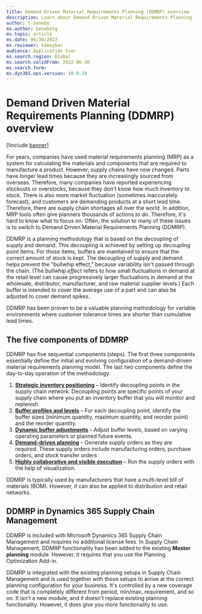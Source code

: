 ```yaml
---
title: Demand Driven Material Requirements Planning (DDMRP) overview
description: Learn about Demand Driven Material Requirements Planning (DDMRP), a planning methodology that is based on the decoupling of supply and demand.
author: t-benebo
ms.author: benebotg
ms.topic: article
ms.date: 06/30/2022
ms.reviewer: kamaybac
audience: Application User
ms.search.region: Global
ms.search.validFrom: 2022-06-30
ms.search.form:
ms.dyn365.ops.version: 10.0.28
---
```


# Demand Driven Material Requirements Planning (DDMRP) overview

[!include [banner](../../includes/banner.md)]

For years, companies have used material requirements planning (MRP) as a system for calculating the materials and components that are required to manufacture a product. However, supply chains have now changed. Parts have longer lead times because they are increasingly sourced from overseas. Therefore, many companies have reported experiencing stockouts or overstocks, because they don't know how much inventory to stock. There is also more market fluctuation (sometimes inaccurately forecast), and customers are demanding products at a short lead time. Therefore, there are supply chain shortages all over the world. In addition, MRP tools often give planners thousands of actions to do. Therefore, it's hard to know what to focus on. Often, the solution to many of these issues is to switch to Demand Driven Material Requirements Planning (DDMRP).

DDMRP is a planning methodology that is based on the decoupling of supply and demand. This decoupling is achieved by setting up decoupling point items. For those items, buffers are maintained to ensure that the correct amount of stock is kept. The decoupling of supply and demand helps prevent the "bullwhip effect," because variability isn't passed through the chain. (The *bullwhip effect* refers to how small fluctuations in demand at the retail level can cause progressively larger fluctuations in demand at the wholesale, distributor, manufacturer, and raw material supplier levels.) Each buffer is intended to cover the average use of a part and can also be adjusted to cover demand spikes.

DDMRP has been proven to be a valuable planning methodology for variable environments where customer tolerance times are shorter than cumulative lead times.

## The five components of DDMRP

DDMRP has five sequential components (steps). The first three components essentially define the initial and evolving configuration of a demand-driven material requirements planning model. The last two components define the day-to-day operation of the methodology.

1. **[Strategic inventory positioning](ddmrp-inventory-positioning.md)** – Identify decoupling points in the supply chain network. Decoupling points are specific points of your supply chain where you put an inventory buffer that you will monitor and replenish.
2. **[Buffer profiles and levels](ddmrp-buffer-profile-and-levels.md)** – For each decoupling point, identify the buffer sizes (minimum quantity, maximum quantity, and reorder point) and the reorder quantity.
3. **[Dynamic buffer adjustments](ddmrp-buffer-profile-and-levels.md#dynamic-adjustments)** – Adjust buffer levels, based on varying operating parameters or planned future events.
4. **[Demand-driven planning](ddmrp-planning.md)** – Generate supply orders as they are required. These supply orders include manufacturing orders, purchase orders, and stock transfer orders
5. **[Highly collaborative and visible execution](ddmrp-visual-and-collaborative-execution.md)** – Run the supply orders with the help of visualization.

DDMRP is typically used by manufacturers that have a multi-level bill of materials (BOM). However, it can also be applied to distribution and retail networks.

## DDMRP in Dynamics 365 Supply Chain Management

DDMRP is included with Microsoft Dynamics 365 Supply Chain Management and requires no additional license fees. In Supply Chain Management, DDMRP functionality has been added to the existing **Master planning** module. However, it requires that you use the Planning Optimization Add-in.

DDMRP is integrated with the existing planning setups in Supply Chain Management and is used together with those setups to arrive at the correct planning configuration for your business. It's controlled by a new coverage code that is completely different from period, min/max, requirement, and so on. It isn't a new module, and it doesn't replace existing planning functionality. However, it does give you more functionality to use.

